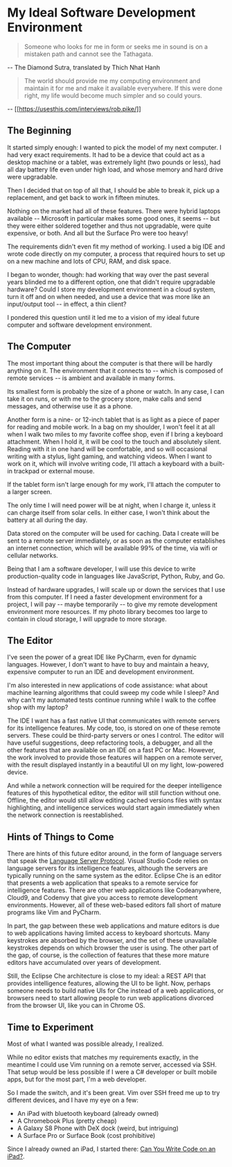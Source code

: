 # My Ideal Software Development Environment

> Someone who looks for me in form
> or seeks me in sound
> is on a mistaken path
> and cannot see the Tathagata.

-- The Diamond Sutra, translated by Thich Nhat Hanh

> The world should provide me my computing environment and maintain it for me and make it available everywhere. If this were done right, my life would become much simpler and so could yours.

-- [[https://usesthis.com/interviews/rob.pike/]]

## The Beginning

It started simply enough: I wanted to pick the model of my next computer. I had very exact requirements. It had to be a device that could act as a desktop machine or a tablet, was extremely light (two pounds or less), had all day battery life even under high load, and whose memory and hard drive were upgradable.

Then I decided that on top of all that, I should be able to break it, pick up a replacement, and get back to work in fifteen minutes.

Nothing on the market had all of these features. There were hybrid laptops available -- Microsoft in particular makes some good ones, it seems -- but they were either soldered together and thus not upgradable, were quite expensive, or both. And all but the Surface Pro were too heavy!

The requirements didn't even fit my method of working. I used a big IDE and wrote code directly on my computer, a process that required hours to set up on a new machine and lots of CPU, RAM, and disk space.

I began to wonder, though: had working that way over the past several years blinded me to a different option, one that didn't require upgradable hardware? Could I store my development environment in a cloud system, turn it off and on when needed, and use a device that was more like an input/output tool -- in effect, a thin client?

I pondered this question until it led me to a vision of my ideal future computer and software development environment.

## The Computer

The most important thing about the computer is that there will be hardly anything on it. The environment that it connects to -- which is composed of remote services -- is ambient and available in many forms.

Its smallest form is probably the size of a phone or watch. In any case, I can take it on runs, or with me to the grocery store, make calls and send messages, and otherwise use it as a phone.

Another form is a nine- or 12-inch tablet that is as light as a piece of paper for reading and mobile work. In a bag on my shoulder, I won't feel it at all when I walk two miles to my favorite coffee shop, even if I bring a keyboard attachment. When I hold it, it will be cool to the touch and absolutely silent. Reading with it in one hand will be comfortable, and so will occasional writing with a stylus, light gaming, and watching videos. When I want to work on it, which will involve writing code, I'll attach a keyboard with a built-in trackpad or external mouse.

If the tablet form isn't large enough for my work, I'll attach the computer to a larger screen.

The only time I will need power will be at night, when I charge it, unless it can charge itself from solar cells. In either case, I won't think about the battery at all during the day.

Data stored on the computer will be used for caching. Data I create will be sent to a remote server immediately, or as soon as the computer establishes an internet connection, which will be available 99% of the time, via wifi or cellular networks.

Being that I am a software developer, I will use this device to write production-quality code in languages like JavaScript, Python, Ruby, and Go.

Instead of hardware upgrades, I will scale up or down the services that I use from this computer. If I need a faster development environment for a project, I will pay -- maybe temporarily -- to give my remote development environment more resources. If my photo library becomes too large to contain in cloud storage, I will upgrade to more storage.

## The Editor

I've seen the power of a great IDE like PyCharm, even for dynamic languages. However, I don't want to have to buy and maintain a heavy, expensive computer to run an IDE and development environment.

I'm also interested in new applications of code assistance: what about machine learning algorithms that could sweep my code while I sleep? And why can't my automated tests continue running while I walk to the coffee shop with my laptop?

The IDE I want has a fast native UI that communicates with remote servers for its intelligence features. My code, too, is stored on one of these remote servers. These could be third-party servers or ones I control. The editor will have useful suggestions, deep refactoring tools, a debugger, and all the other features that are available on an IDE on a fast PC or Mac. However, the work involved to provide those features will happen on a remote server, with the result displayed instantly in a beautiful UI on my light, low-powered device.

And while a network connection will be required for the deeper intelligence features of this hypothetical editor, the editor will still function without one. Offline, the editor would still allow editing cached versions files with syntax highlighting, and intelligence services would start again immediately when the network connection is reestablished.

## Hints of Things to Come

There are hints of this future editor around, in the form of language servers that speak the [Language Server Protocol](http://langserver.org/). Visual Studio Code relies on language servers for its intelligence features, although the servers are typically running on the same system as the editor. Eclipse Che is an editor that presents a web application that speaks to a remote service for intelligence features. There are other web applications like Codeanywhere, Cloud9, and Codenvy that give you access to remote development environments. However, all of these web-based editors fall short of mature programs like Vim and PyCharm.

In part, the gap between these web applications and mature editors is due to web applications having limited access to keyboard shortcuts. Many keystrokes are absorbed by the browser, and the set of these unavailable keystrokes depends on which browser the user is using. The other part of the gap, of course, is the collection of features that these more mature editors have accumulated over years of development.

Still, the Eclipse Che architecture is close to my ideal: a REST API that provides intelligence features, allowing the UI to be light. Now, perhaps someone needs to build native UIs for Che instead of a web applications, or browsers need to start allowing people to run web applications divorced from the browser UI, like you can in Chrome OS.

## Time to Experiment

Most of what I wanted was possible already, I realized.

While no editor exists that matches my requirements exactly, in the meantime I could use Vim running on a remote server, accessed via SSH. That setup would be less possible if I were a C# developer or built mobile apps, but for the most part, I'm a web developer.

So I made the switch, and it's been great. Vim over SSH freed me up to try different devices, and I have my eye on a few:

* An iPad with bluetooth keyboard (already owned)
* A Chromebook Plus (pretty cheap)
* A Galaxy S8 Phone with DeX dock (weird, but intriguing)
* A Surface Pro or Surface Book (cost prohibitive)

Since I already owned an iPad, I started there: [Can You Write Code on an iPad?](ipad.html).

